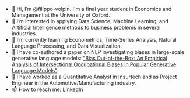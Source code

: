 - 👋 Hi, I’m @filippo-volpin. I'm a final year student in Economics and Management at the University of Oxford.
- 👀 I’m interested in applying Data Science, Machine Learning, and Artificial Intelligence methods to business problems in several industries. 
- 🌱 I’m currently learning Econometrics, Time-Series Analysis, Natural Language Processing, and Data Visualization.
- 📰 I have co-authored a paper on NLP investigating biases in large-scale generative language models: ["Bias Out-of-the-Box: An Empirical Analysis of Intersectional Occupational Biases in Popular Generative Language Models"](https://arxiv.org/abs/2102.04130).
- 🔨 I have worked as a Quantitative Analyst in Insurtech and as Project Engineer in the Automotive/Manufacturing industry.
- 📫 How to reach me: [LinkedIn](https://www.linkedin.com/in/filippovolpin/)

<!---
filippo-volpin/filippo-volpin is a ✨ special ✨ repository because its `README.md` (this file) appears on your GitHub profile.
You can click the Preview link to take a look at your changes.
--->
